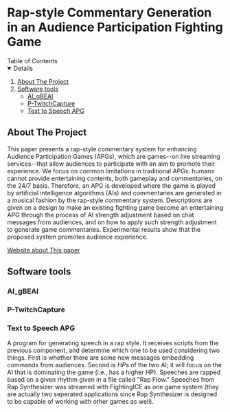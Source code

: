# Rap-style Commentary Generation in an Audience Participation Fighting Game
<!-- TABLE OF CONTENTS -->
<summary>Table of Contents</summary>
 <details open="open"> 
  <ol>
    <li>
      <a href="#about-the-project">About The Project</a>
    </li>
    <li>
      <a href="#Software-tools">Software tools</a>
      <ul>
        <li><a href="#AI_gBEAI">AI_gBEAI</a></li>
      </ul>
     <ul>
        <li><a href="#P-TwitchCapture">P-TwitchCapture</a></li>
      </ul>
     <ul>
        <li><a href="#text-to-speech-apg">Text to Speech APG</a></li>
      </ul>
    </li>
  </ol>
</details>


<!-- ABOUT THE PROJECT -->
## About The Project
This paper presents a rap-style commentary system for enhancing Audience Participation Games (APGs), which are games--on live streaming services--that allow audiences to participate with an aim to promote their experience. We focus on common limitations in traditional APGs: humans cannot provide entertaining contents, both gameplay and commentaries, on the 24/7 basis. Therefore, an APG is developed where the game is played by artificial intelligence algorithms (AIs) and commentaries are generated in a musical fashion by the rap-style commentary system.
Descriptions are given on a design to make an existing fighting game become an entertaining APG through the process of AI strength adjustment based on chat messages from audiences, and on how to apply such strength adjustment to generate game commentaries. 
Experimental results show that the proposed system promotes audience experience.

[Website about This paper](https://thanatteay.github.io/AllAPGsTJ/public/index.html)


<!-- Software tools -->
## Software tools
### AI_gBEAI

### P-TwitchCapture

### Text to Speech APG
A program for generating speech in a rap style. It receives scripts from the previous component, and determine which one to be used considering two things. First is whether there are some new messages embedding commands from audiences. Second is $HP$s of the two AI; it will focus on the AI that is dominating the game (i.e., has a higher HP). Speeches are rapped based on a given rhythm given in a file called  "Rap Flow." Speeches from Rap Synthesizer was streamed with FightingICE as one game system (they are actually two seperated applications since Rap Synthesizer is designed to be capable of working with other games as well).
